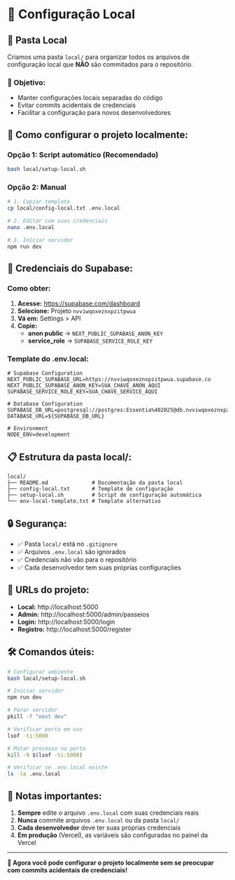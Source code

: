 # 🔧 Configuração Local

## 📁 Pasta Local

Criamos uma pasta `local/` para organizar todos os arquivos de configuração local que **NÃO** são commitados para o repositório.

### 🎯 Objetivo:
- Manter configurações locais separadas do código
- Evitar commits acidentais de credenciais
- Facilitar a configuração para novos desenvolvedores

## 🚀 Como configurar o projeto localmente:

### Opção 1: Script automático (Recomendado)
```bash
bash local/setup-local.sh
```

### Opção 2: Manual
```bash
# 1. Copiar template
cp local/config-local.txt .env.local

# 2. Editar com suas credenciais
nano .env.local

# 3. Iniciar servidor
npm run dev
```

## 🔑 Credenciais do Supabase:

### Como obter:
1. **Acesse:** https://supabase.com/dashboard
2. **Selecione:** Projeto `nvviwqoxeznxpzitpwua`
3. **Vá em:** Settings > API
4. **Copie:**
   - **anon public** → `NEXT_PUBLIC_SUPABASE_ANON_KEY`
   - **service_role** → `SUPABASE_SERVICE_ROLE_KEY`

### Template do .env.local:
```env
# Supabase Configuration
NEXT_PUBLIC_SUPABASE_URL=https://nvviwqoxeznxpzitpwua.supabase.co
NEXT_PUBLIC_SUPABASE_ANON_KEY=SUA_CHAVE_ANON_AQUI
SUPABASE_SERVICE_ROLE_KEY=SUA_CHAVE_SERVICE_AQUI

# Database Configuration
SUPABASE_DB_URL=postgresql://postgres:Essentia%402025@db.nvviwqoxeznxpzitpwua.supabase.co:5432/postgres
DATABASE_URL=${SUPABASE_DB_URL}

# Environment
NODE_ENV=development
```

## 📋 Estrutura da pasta local/:

```
local/
├── README.md              # Documentação da pasta local
├── config-local.txt       # Template de configuração
├── setup-local.sh         # Script de configuração automática
└── env-local-template.txt # Template alternativo
```

## 🔒 Segurança:

- ✅ Pasta `local/` está no `.gitignore`
- ✅ Arquivos `.env.local` são ignorados
- ✅ Credenciais não vão para o repositório
- ✅ Cada desenvolvedor tem suas próprias configurações

## 🎯 URLs do projeto:

- **Local:** http://localhost:5000
- **Admin:** http://localhost:5000/admin/passeios
- **Login:** http://localhost:5000/login
- **Registro:** http://localhost:5000/register

## 🛠️ Comandos úteis:

```bash
# Configurar ambiente
bash local/setup-local.sh

# Iniciar servidor
npm run dev

# Parar servidor
pkill -f "next dev"

# Verificar porta em uso
lsof -ti:5000

# Matar processo na porta
kill -9 $(lsof -ti:5000)

# Verificar se .env.local existe
ls -la .env.local
```

## 📝 Notas importantes:

1. **Sempre** edite o arquivo `.env.local` com suas credenciais reais
2. **Nunca** commite arquivos `.env.local` ou da pasta `local/`
3. **Cada desenvolvedor** deve ter suas próprias credenciais
4. **Em produção** (Vercel), as variáveis são configuradas no painel da Vercel

---

**🎉 Agora você pode configurar o projeto localmente sem se preocupar com commits acidentais de credenciais!**
